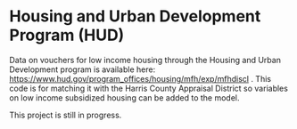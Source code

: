 # Housing and Urban Development Program (HUD)
Data on vouchers for low income housing through the Housing and Urban Development program is available here: https://www.hud.gov/program_offices/housing/mfh/exp/mfhdiscl . This code is for matching it with the Harris County Appraisal District so variables on low income subsidized housing can be added to the model.

This project is still in progress.
